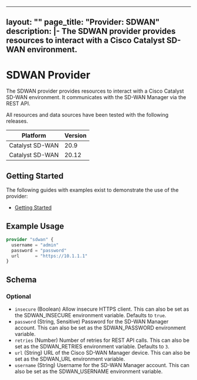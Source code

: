 
---
layout: ""
page_title: "Provider: SDWAN"
description: |-
  The SDWAN provider provides resources to interact with a Cisco Catalyst SD-WAN environment.
---

# SDWAN Provider

The SDWAN provider provides resources to interact with a Cisco Catalyst SD-WAN environment. It communicates with the SD-WAN Manager via the REST API.

All resources and data sources have been tested with the following releases.

| Platform        | Version |
| --------------- | ------- |
| Catalyst SD-WAN | 20.9    |
| Catalyst SD-WAN | 20.12   |

## Getting Started

The following guides with examples exist to demonstrate the use of the provider:

- [Getting Started](https://registry.terraform.io/providers/CiscoDevNet/sdwan/latest/docs/guides/getting_started)

## Example Usage

```terraform
provider "sdwan" {
  username = "admin"
  password = "password"
  url      = "https://10.1.1.1"
}
```

<!-- schema generated by tfplugindocs -->
## Schema

### Optional

- `insecure` (Boolean) Allow insecure HTTPS client. This can also be set as the SDWAN_INSECURE environment variable. Defaults to `true`.
- `password` (String, Sensitive) Password for the SD-WAN Manager account. This can also be set as the SDWAN_PASSWORD environment variable.
- `retries` (Number) Number of retries for REST API calls. This can also be set as the SDWAN_RETRIES environment variable. Defaults to `3`.
- `url` (String) URL of the Cisco SD-WAN Manager device. This can also be set as the SDWAN_URL environment variable.
- `username` (String) Username for the SD-WAN Manager account. This can also be set as the SDWAN_USERNAME environment variable.
